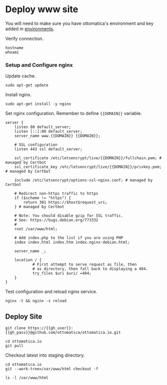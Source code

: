 # Deploy www site

You will need to make sure you have ottomatica's environment and key added in [environments](/targets).

Verify connection.

```bash|{type: 'command'}
hostname
whoami
```

### Setup and Configure nginx

Update cache.

```bash|{type: 'command', failed_when: 'exitCode!=0'}
sudo apt-get update
```

Install nginx.

```bash|{type: 'command', failed_when: 'exitCode!=0'}
sudo apt-get install -y nginx
```

Set nginx configuration. Remember to define `{{DOMAIN}}` variable.

```nginx|{type: 'file', path: '/etc/nginx/sites-available/default', variables: 'DOMAIN'}
server {
    listen 80 default_server;
    listen [::]:80 default_server;
    server_name www.{{DOMAIN}} {{DOMAIN}};

    # SSL configuration
    listen 443 ssl default_server;

    ssl_certificate /etc/letsencrypt/live/{{DOMAIN}}/fullchain.pem; # managed by Certbot
    ssl_certificate_key /etc/letsencrypt/live/{{DOMAIN}}/privkey.pem; # managed by Certbot

    include /etc/letsencrypt/options-ssl-nginx.conf; # managed by Certbot

    # Redirect non-https traffic to https
    if ($scheme != "https") {
        return 301 https://$host$request_uri;
    } # managed by Certbot

    # Note: You should disable gzip for SSL traffic.
    # See: https://bugs.debian.org/773332
    #
    root /var/www/html;

    # Add index.php to the list if you are using PHP
    index index.html index.htm index.nginx-debian.html;

    server_name _;

    location / {
            # First attempt to serve request as file, then
            # as directory, then fall back to displaying a 404.
            try_files $uri $uri/ =404;
    }
}
```

Test configuration and reload nginx service.

```bash|{type: 'command', failed_when: 'exitCode!=0'}
nginx -t && nginx -s reload
```

## Deploy Site

```bash|{type: 'command', variables: 'gh_user,gh_pass', failed_when:'exitCode!=0'}
git clone https://{{gh_user}}:{{gh_pass}}@github.com/ottomatica/ottomatica.io.git
```

```bash|{type: 'command', failed_when:'exitCode!=0'}
cd ottomatica.io
git pull
```

Checkout latest into staging directory.

```bash|{type: 'command'}
cd ottomatica.io
git --work-tree=/var/www/html checkout -f 
```

```bash|{type: 'command'}
ls -l /var/www/html 
```